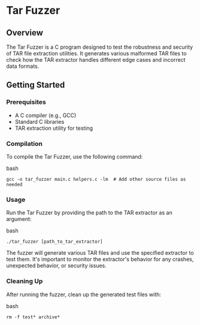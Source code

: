 # Tar Fuzzer

## Overview

The Tar Fuzzer is a C program designed to test the robustness and security of TAR file extraction utilities. It generates various malformed TAR files to check how the TAR extractor handles different edge cases and incorrect data formats.

## Getting Started

### Prerequisites

- A C compiler (e.g., GCC)
- Standard C libraries
- TAR extraction utility for testing

### Compilation

To compile the Tar Fuzzer, use the following command:

bash

`gcc -o tar_fuzzer main.c helpers.c -lm  # Add other source files as needed`

### Usage

Run the Tar Fuzzer by providing the path to the TAR extractor as an argument:

bash

`./tar_fuzzer [path_to_tar_extractor]`

The fuzzer will generate various TAR files and use the specified extractor to test them. It's important to monitor the extractor's behavior for any crashes, unexpected behavior, or security issues.

### Cleaning Up

After running the fuzzer, clean up the generated test files with:

bash

`rm -f test* archive*`